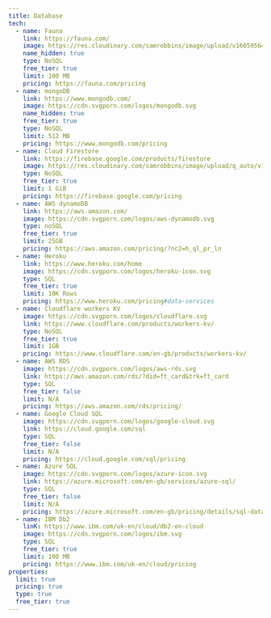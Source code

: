 ```yaml
---
title: Database
tech:
  - name: Fauna
    link: https://fauna.com/
    image: https://res.cloudinary.com/samrobbins/image/upload/v1605956493/fauna-logo-new-v2_tcxr5y.svg
    name_hidden: true
    type: NoSQL
    free_tier: true
    limit: 100 MB
    pricing: https://fauna.com/pricing
  - name: mongoDB
    link: https://www.mongodb.com/
    image: https://cdn.svgporn.com/logos/mongodb.svg
    name_hidden: true
    free_tier: true
    type: NoSQL
    limit: 512 MB
    pricing: https://www.mongodb.com/pricing
  - name: Cloud Firestore
    link: https://firebase.google.com/products/firestore
    image: https://res.cloudinary.com/samrobbins/image/upload/q_auto/v1592151079/Cloud_Firestore_1-_Icon_Light_sddjno.svg
    type: NoSQL
    free_tier: true
    limit: 1 GiB
    pricing: https://firebase.google.com/pricing
  - name: AWS dynamoDB
    link: https://aws.amazon.com/
    image: https://cdn.svgporn.com/logos/aws-dynamodb.svg
    type: noSQL
    free_tier: true
    limit: 25GB
    pricing: https://aws.amazon.com/pricing/?nc2=h_ql_pr_ln
  - name: Heroku
    link: https://www.heroku.com/home
    image: https://cdn.svgporn.com/logos/heroku-icon.svg
    type: SQL
    free_tier: true
    limit: 10K Rows
    pricing: https://www.heroku.com/pricing#data-services
  - name: Cloudflare workers KV
    image: https://cdn.svgporn.com/logos/cloudflare.svg
    link: https://www.cloudflare.com/products/workers-kv/
    type: NoSQL
    free_tier: true
    limit: 1GB
    pricing: https://www.cloudflare.com/en-gb/products/workers-kv/
  - name: AWS RDS
    image: https://cdn.svgporn.com/logos/aws-rds.svg
    link: https://aws.amazon.com/rds/?did=ft_card&trk=ft_card
    type: SQL
    free_tier: false
    limit: N/A
    pricing: https://aws.amazon.com/rds/pricing/
  - name: Google Cloud SQL
    image: https://cdn.svgporn.com/logos/google-cloud.svg
    link: https://cloud.google.com/sql
    type: SQL
    free_tier: false
    limit: N/A
    pricing: https://cloud.google.com/sql/pricing
  - name: Azure SQL
    image: https://cdn.svgporn.com/logos/azure-icon.svg
    link: https://azure.microsoft.com/en-gb/services/azure-sql/
    type: SQL
    free_tier: false
    limit: N/A
    pricing: https://azure.microsoft.com/en-gb/pricing/details/sql-database/single/
  - name: IBM Db2
    linK: https://www.ibm.com/uk-en/cloud/db2-on-cloud
    image: https://cdn.svgporn.com/logos/ibm.svg
    type: SQL
    free_tier: true
    limit: 100 MB
    pricing: https://www.ibm.com/uk-en/cloud/pricing
properties:
  limit: true
  pricing: true
  type: true
  free_tier: true
---
```

